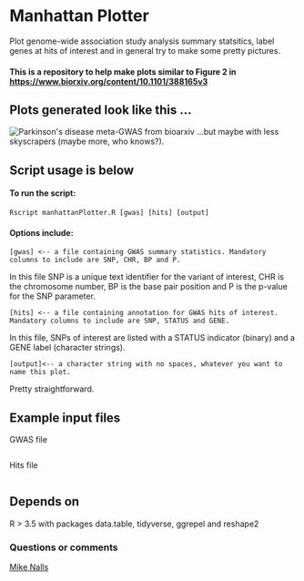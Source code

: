 # Manhattan Plotter
Plot genome-wide association study analysis summary statsitics, label genes at hits of interest and in general try to make some pretty pictures.

#### This is a repository to help make plots similar to Figure 2 in https://www.biorxiv.org/content/10.1101/388165v3 

## Plots generated look like this ...
![Parkinson's disease meta-GWAS from bioarxiv](https://github.com/ipdgc/Manhattan-Plotter/blob/master/parkinsonManhattan.png)
...but maybe with less skyscrapers (maybe more, who knows?).

## Script usage is below

#### To run the script:
```
Rscript manhattanPlotter.R [gwas] [hits] [output]
```

#### Options include:
```
[gwas] <-- a file containing GWAS summary statistics. Mandatory columns to include are SNP, CHR, BP and P.
```
In this file SNP is a unique text identifier for the variant of interest, CHR is the chromosome number, BP is the base pair position and P is the p-value for the SNP parameter.
```
[hits] <-- a file containing annotation for GWAS hits of interest. Mandatory columns to include are SNP, STATUS and GENE.
```
In this file, SNPs of interest are listed with a STATUS indicator (binary) and a GENE label (character strings).
```
[output]<-- a character string with no spaces, whatever you want to name this plot.
```
Pretty straightforward.

## Example input files

GWAS file
```
```

Hits file
```
```

## Depends on
R > 3.5 with packages data.table, tidyverse, ggrepel and reshape2

### Questions or comments
[Mike Nalls](mike@datatecnica.com)
